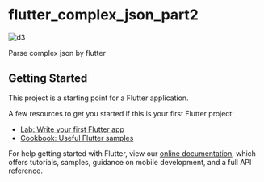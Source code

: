 # flutter_complex_json_part2
![d3](https://user-images.githubusercontent.com/107117774/177197968-12f83287-92dd-4bd2-9240-3ecf07f15ed8.jpg)

Parse complex json by flutter
## Getting Started

This project is a starting point for a Flutter application.

A few resources to get you started if this is your first Flutter project:

- [Lab: Write your first Flutter app](https://flutter.dev/docs/get-started/codelab)
- [Cookbook: Useful Flutter samples](https://flutter.dev/docs/cookbook)

For help getting started with Flutter, view our
[online documentation](https://flutter.dev/docs), which offers tutorials,
samples, guidance on mobile development, and a full API reference.
